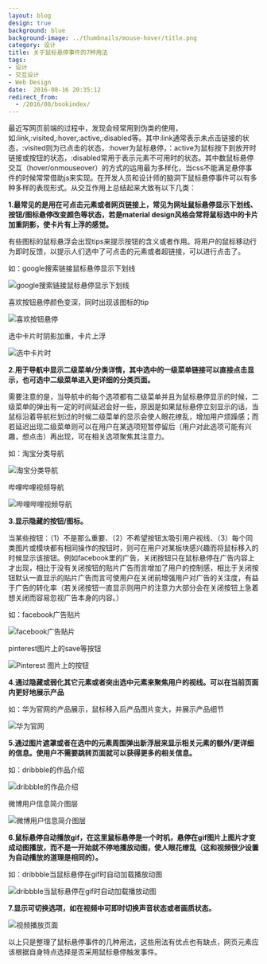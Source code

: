 ```yaml
---
layout: blog
design: true
background: blue
background-image: ../thumbnails/mouse-hover/title.png
category: 设计
title: 关于鼠标悬停事件的7种用法
tags:
- 设计
- 交互设计
- Web Design
date:  2016-08-16 20:35:12
redirect_from:
  - /2016/08/bookindex/
---
```


最近写网页前端的过程中，发现会经常用到伪类的使用，如:link,:visited,:hover,:active,:disabled等。其中:link通常表示未点击链接的状态，:visited则为已点击的状态，:hover为鼠标悬停，：active为鼠标按下到放开时链接或按钮的状态，:disabled常用于表示元素不可用时的状态。其中数鼠标悬停交互（hover/onmouseover）的方式的运用最为多样化，当css不能满足悬停事件的时候常常借助js来实现。在开发人员和设计师的脑洞下鼠标悬停事件可以有多种多样的表现形式。从交互作用上总结起来大致有以下几类：

**1.最常见的是用在可点击元素或者网页链接上，常见为网址鼠标悬停显示下划线、按钮/图标悬停改变颜色等状态，若是material design风格会常将鼠标选中的卡片加重阴影，使卡片有上浮的感觉。**

有些图标的鼠标悬浮会出现tips来提示按钮的含义或者作用。将用户的鼠标移动行为即时反馈，以提示人们选中了可点击的元素或者超链接，可以进行点击了。

如：google搜索链接鼠标悬停显示下划线

![google搜索链接鼠标悬停显示下划线](http://upload-images.jianshu.io/upload_images/746926-860a18b8987b1d1d.png?imageMogr2/auto-orient/strip%7CimageView2/2/w/1240)



喜欢按钮悬停颜色变深，同时出现该图标的tip

![喜欢按钮悬停](http://upload-images.jianshu.io/upload_images/746926-a14d5d61874a47da.png?imageMogr2/auto-orient/strip%7CimageView2/2/w/1240)

选中卡片时阴影加重，卡片上浮

![选中卡片时](http://upload-images.jianshu.io/upload_images/746926-a49a2b6bb6bdf5ca.png?imageMogr2/auto-orient/strip%7CimageView2/2/w/1240)

**2.用于导航中显示二级菜单/分类详情，其中选中的一级菜单链接可以直接点击显示，也可选中二级菜单进入更详细的分类页面。**

需要注意的是，当导航中的每个选项都有二级菜单并且为鼠标悬停显示的时候，二级菜单的弹出有一定的时间延迟会好一些，原因是如果鼠标悬停立刻显示的话，当鼠标沿着导航栏划过的时候二级菜单的显示会使人眼花缭乱，增加用户烦躁感；而若延迟出现二级菜单则可以在用户在某选项短暂停留后（用户对此选项可能有兴趣，想点击）再出现，可在相关选项聚焦其注意力。

如：淘宝分类导航

![淘宝分类导航](http://upload-images.jianshu.io/upload_images/746926-626f3934fa8e408b.png?imageMogr2/auto-orient/strip%7CimageView2/2/w/1240)

哔哩哔哩视频导航 

![哔哩哔哩视频导航](http://upload-images.jianshu.io/upload_images/746926-1c0645158495c0e9.png?imageMogr2/auto-orient/strip%7CimageView2/2/w/1240)

**3.显示隐藏的按钮/图标。**

当某些按钮：（1）不是那么重要、（2）不希望按钮太吸引用户视线、（3）每个同类图片或模块都有相同操作的按钮时，则可在用户对某板块感兴趣而将鼠标移入的时候显示该按钮。例如facebook里的广告，关闭按钮只在鼠标悬停在广告内容上才出现，相比于没有关闭按钮的贴片广告而言增加了用户的控制感，相比于关闭按钮默认一直显示的贴片广告而言可使用户在关闭前增强用户对广告的关注度，有益于广告的转化率（若关闭按钮一直显示则用户的注意力大部分会在关闭按钮上急着想关闭而容易忽视广告本身的内容。）

如：facebook广告贴片

![facebook广告贴片](http://upload-images.jianshu.io/upload_images/746926-054130dce05fab8f.png?imageMogr2/auto-orient/strip)

pinterest图片上的save等按钮

![Pinterest 图片上的按钮](http://upload-images.jianshu.io/upload_images/746926-26c4d15572a62643.png?imageMogr2/auto-orient/strip%7CimageView2/2/w/1240)



**4.通过隐藏或弱化其它元素或者突出选中元素来聚焦用户的视线。可以在当前页面内更好地展示产品**

如：华为官网的产品展示，鼠标移入后产品图片变大，并展示产品细节

![华为官网](http://upload-images.jianshu.io/upload_images/746926-ae539fd31e21a55f.png?imageMogr2/auto-orient/strip%7CimageView2/2/w/1240)

**5.通过图片遮罩或者在选中的元素周围弹出新浮层来显示相关元素的额外/更详细的信息。使用户不需要跳转页面就可以获得更多的相关信息。**

如：dribbble的作品介绍

![dribbble的作品介绍](http://upload-images.jianshu.io/upload_images/746926-aaf87a64c306da09.png?imageMogr2/auto-orient/strip%7CimageView2/2/w/1240)

微博用户信息简介图层

![微博用户信息简介图层](http://upload-images.jianshu.io/upload_images/746926-3864c70341967cec.png?imageMogr2/auto-orient/strip%7CimageView2/2/w/1240)

**6.鼠标悬停自动播放gif，在这里鼠标悬停是一个时机，悬停在gif图片上图片才变成动图播放，而不是一开始就不停地播放动图，使人眼花缭乱（这和视频很少设置为自动播放的道理是相同的）。**

如：dribbble当鼠标悬停在gif时自动加载播放动图

![dribbble当鼠标悬停在gif时自动加载播放动图](http://upload-images.jianshu.io/upload_images/746926-826e4abd5353d1e3.png?imageMogr2/auto-orient/strip%7CimageView2/2/w/1240)

**7.显示可切换选项，如在视频中可即时切换声音状态或者画质状态。**

![视频播放页面](http://upload-images.jianshu.io/upload_images/746926-c027f77c52ac7d6f.png?imageMogr2/auto-orient/strip%7CimageView2/2/w/1240)

以上只是整理了鼠标悬停事件的几种用法，这些用法有优点也有缺点，网页元素应该根据自身特点选择是否采用鼠标悬停触发事件。